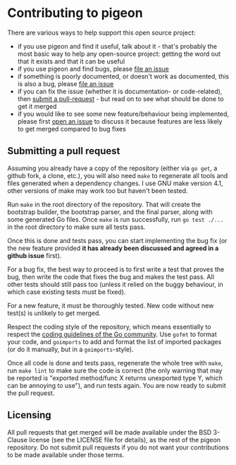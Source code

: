 # Contributing to pigeon

There are various ways to help support this open source project:

* if you use pigeon and find it useful, talk about it - that's probably the most basic way to help any open-source project: getting the word out that it exists and that it can be useful
* if you use pigeon and find bugs, please [file an issue][0]
* if something is poorly documented, or doesn't work as documented, this is also a bug, please [file an issue][0]
* if you can fix the issue (whether it is documentation- or code-related), then [submit a pull-request][1] - but read on to see what should be done to get it merged
* if you would like to see some new feature/behaviour being implemented, please first [open an issue][0] to discuss it because features are less likely to get merged compared to bug fixes

## Submitting a pull request

Assuming you already have a copy of the repository (either via `go get`, a github fork, a clone, etc.), you will also need `make` to regenerate all tools and files generated when a dependency changes. I use GNU make version 4.1, other versions of make may work too but haven't been tested.

Run `make` in the root directory of the repository. That will create the bootstrap builder, the bootstrap parser, and the final parser, along with some generated Go files. Once `make` is run successfully, run `go test ./...` in the root directory to make sure all tests pass.

Once this is done and tests pass, you can start implementing the bug fix (or the new feature provided **it has already been discussed and agreed in a github issue** first).

For a bug fix, the best way to proceed is to first write a test that proves the bug, then write the code that fixes the bug and makes the test pass. All other tests should still pass too (unless it relied on the buggy behaviour, in which case existing tests must be fixed).

For a new feature, it must be thoroughly tested. New code without new test(s) is unlikely to get merged.

Respect the coding style of the repository, which means essentially to respect the [coding guidelines of the Go community][2]. Use `gofmt` to format your code, and `goimports` to add and format the list of imported packages (or do it manually, but in a `goimports`-style).

Once all code is done and tests pass, regenerate the whole tree with `make`, run `make lint` to make sure the code is correct (the only warning that may be reported is "exported method/func X returns unexported type Y, which can be annoying to use"), and run tests again. You are now ready to submit the pull request.

## Licensing

All pull requests that get merged will be made available under the BSD 3-Clause license (see the LICENSE file for details), as the rest of the pigeon repository. Do not submit pull requests if you do not want your contributions to be made available under those terms.

[0]: https://github.com/PuerkitoBio/pigeon/issues/new
[1]: https://github.com/PuerkitoBio/pigeon/pulls
[2]: https://github.com/golang/go/wiki/CodeReviewComments
